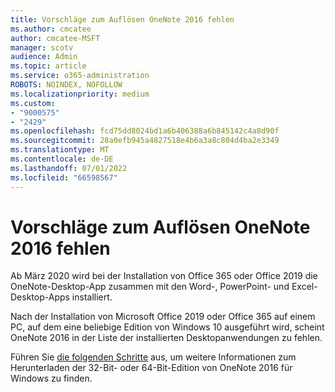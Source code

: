 ```yaml
---
title: Vorschläge zum Auflösen OneNote 2016 fehlen
ms.author: cmcatee
author: cmcatee-MSFT
manager: scotv
audience: Admin
ms.topic: article
ms.service: o365-administration
ROBOTS: NOINDEX, NOFOLLOW
ms.localizationpriority: medium
ms.custom:
- "9000575"
- "2429"
ms.openlocfilehash: fcd75dd8024bd1a6b406388a6b845142c4a8d90f
ms.sourcegitcommit: 28a0efb945a4827518e4b6a3a8c804d4ba2e3349
ms.translationtype: MT
ms.contentlocale: de-DE
ms.lasthandoff: 07/01/2022
ms.locfileid: "66598567"
---
```

# <a name="suggestions-for-resolving-onenote-2016-is-missing"></a>Vorschläge zum Auflösen OneNote 2016 fehlen

Ab März 2020 wird bei der Installation von Office 365 oder Office 2019 die OneNote-Desktop-App zusammen mit den Word-, PowerPoint- und Excel-Desktop-Apps installiert.

Nach der Installation von Microsoft Office 2019 oder Office 365 auf einem PC, auf dem eine beliebige Edition von Windows 10 ausgeführt wird, scheint OneNote 2016 in der Liste der installierten Desktopanwendungen zu fehlen.

Führen Sie [die folgenden Schritte](https://support.microsoft.com/office/onenote-is-missing-after-installing-office-2019-or-microsoft-365-1844ba87-7248-4bd8-a735-66a52f98e6e5) aus, um weitere Informationen zum Herunterladen der 32-Bit- oder 64-Bit-Edition von OneNote 2016 für Windows zu finden.
